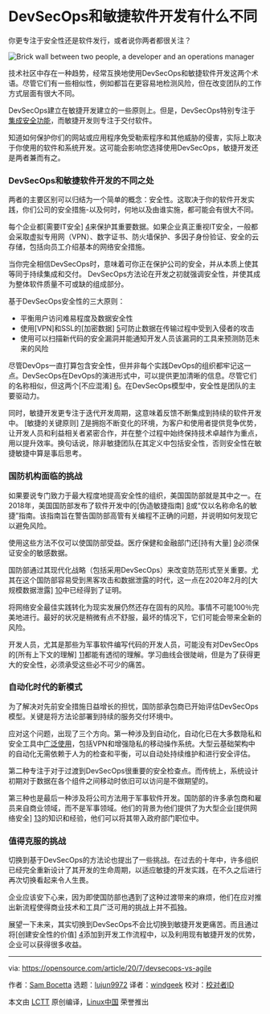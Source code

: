[#]: collector: (lujun9972)
[#]: translator: (windgeek)
[#]: reviewer: ( )
[#]: publisher: ( )
[#]: url: ( )
[#]: subject: (What's the difference between DevSecOps and agile software development)
[#]: via: (https://opensource.com/article/20/7/devsecops-vs-agile)
[#]: author: (Sam Bocetta https://opensource.com/users/sambocetta)

DevSecOps和敏捷软件开发有什么不同
======
你更专注于安全性还是软件发行，或者说你两者都很关注？

![Brick wall between two people, a developer and an operations manager][1]

技术社区中存在一种趋势，经常互换地使用DevSecOps和敏捷软件开发这两个术语。尽管它们有一些相似性，例如都旨在更容易地检测风险，但在改变团队的工作方式层面有很大不同。

DevSecOps建立在敏捷开发建立的一些原则上。但是，DevSecOps特别专注于[集成安全功能][3]，而敏捷开发则专注于交付软件。

知道如何保护你们的网站或应用程序免受勒索程序和其他威胁的侵害，实际上取决于你使用的软件和系统开发。这可能会影响您选择使用DevSecOps，敏捷开发还是两者兼而有之。



### DevSecOps和敏捷软件开发的不同之处

两者的主要区别可以归结为一个简单的概念：安全性。这取决于你的软件开发实践，你们公司的安全措施-以及何时，何地以及由谁实施，都可能会有很大不同。

每个企业都[需要IT安全] [4]来保护其重要数据。如果企业真正重视IT安全，一般都会采取虚拟专用网（VPN）、数字证书、防火墙保护、多因子身份验证、安全的云存储，包括向员工介绍基本的网络安全措施。

当你完全相信DevSecOps时，意味着可你正在保护公司的安全，并从本质上使其等同于持续集成和交付。 DevSecOps方法论在开发之初就强调安全性，并使其成为整体软件质量不可或缺的组成部分。

基于DevSecOps安全性的三大原则：
  * 平衡用户访问难易程度及数据安全性
  * 使用[VPN]和SSL的[加密数据] [5]可防止数据在传输过程中受到入侵者的攻击
  * 使用可以扫描新代码的安全漏洞并能通知开发人员该漏洞的工具来预测防范未来的风险

尽管DevOps一直打算包含安全性，但并非每个实践DevOps的组织都牢记这一点。DevSecOps在DevOps的演进形式中，可以提供更加清晰的信息。尽管它们的名称相似，但这两个[不应混淆] [6]。在DevSecOps模型中，安全性是团队的主要驱动力。

同时，敏捷开发更专注于迭代开发周期，这意味着反馈不断集成到持续的软件开发中。 [敏捷的关键原则] [7]是拥抱不断变化的环境，为客户和使用者提供竞争优势，让开发人员和利益相关者紧密合作，并在整个过程中始终保持技术卓越作为重点，用以提升效率。换句话说，除非敏捷团队在其定义中包括安全性，否则安全性在敏捷敏捷中算是事后思考。

### 国防机构面临的挑战

如果要说专门致力于最大程度地提高安全性的组织，美国国防部就是其中之一。在2018年，美国国防部发布了软件开发中的[伪造敏捷指南] [8]或“仅以名称命名的敏捷”指南。该指南旨在警告国防部高管有关编程不正确的问题，并说明如何发现它以避免风险。

使用这些方法不仅可以使国防部受益。医疗保健和金融部门还[持有大量] [9]必须保证安全的敏感数据。

国防部通过其现代化战略（包括采用DevSecOps）来改变防范形式至关重要。尤其在这个国防部容易受到黑客攻击和数据泄露的时代，这一点在2020年2月的[大规模数据泄露] [10]中已经得到了证明。

将网络安全最佳实践转化为现实发展仍然还存在固有的风险。事情不可能100％完美地进行。最好的状况是稍微有点不舒服，最坏的情况下，它们可能会带来全新的风险。

开发人员，尤其是那些为军事软件编写代码的开发人员，可能没有对DevSecOps的[所有上下文的理解] [11]都能有透彻的理解。学习曲线会很陡峭，但是为了获得更大的安全性，必须承受这些必不可少的痛苦。


### 自动化时代的新模式

为了解决对先前安全措施日益增长的担忧，国防部承包商已开始评估DevSecOps模型。关键是将方法论部署到持续的服务交付环境中。

应对这个问题，出现了三个方向。第一种涉及到自动化，自动化已在大多数隐私和安全工具中[广泛使用][12]，包括VPN和增强隐私的移动操作系统。大型云基础架构中的自动化无需依赖于人为的检查和平衡，可以自动处持续维护和进行安全评估。

第二种专注于对于过渡到DevSecOps很重要的安全检查点。而传统上，系统设计初期对于数据在各个组件之间移动时依旧可以访问是不做期望的。

第三种也是最后一种涉及将公司方法用于军事软件开发。国防部的许多承包商和雇员来自商业领域，而不是军事领域。他们的背景为他们提供了为大型企业[提供网络安全] [13]的知识和经验，他们可以将其带入政府部门职位中。


### 值得克服的挑战

切换到基于DevSecOps的方法论也提出了一些挑战。在过去的十年中，许多组织已经完全重新设计了其开发的生命周期，以适应敏捷的开发实践，在不久之后进行再次切换看起来令人生畏。

企业应该安下心来，因为即使国防部也遇到了这种过渡带来的麻烦，他们在应对推出新流程使得商业技术和工具广泛可用的挑战上并不孤独。

展望一下未来，其实切换到DevSecOps不会比切换到敏捷开发更痛苦。而且通过将[创建安全性的价值] [4]添加到开发工作流程中，以及利用现有敏捷开发的优势，企业可以获得很多收益。


--------------------------------------------------------------------------------

via: https://opensource.com/article/20/7/devsecops-vs-agile

作者：[Sam Bocetta][a]
选题：[lujun9972][b]
译者：[windgeek](https://github.com/windgeek)
校对：[校对者ID](https://github.com/校对者ID)

本文由 [LCTT](https://github.com/LCTT/TranslateProject) 原创编译，[Linux中国](https://linux.cn/) 荣誉推出

[a]: https://opensource.com/users/sambocetta
[b]: https://github.com/lujun9972
[1]: https://opensource.com/sites/default/files/styles/image-full-size/public/lead-images/devops_confusion_wall_questions.png?itok=zLS7K2JG (Brick wall between two people, a developer and an operations manager)
[2]: https://tech.gsa.gov/guides/understanding_differences_agile_devsecops/
[3]: https://www.redhat.com/en/topics/devops/what-is-devsecops
[4]: https://www.redhat.com/en/topics/security
[5]: https://surfshark.com/blog/does-vpn-protect-you-from-hackers
[6]: https://www.infoq.com/articles/evolve-devops-devsecops/
[7]: https://enterprisersproject.com/article/2019/9/agile-project-management-explained
[8]: https://www.governmentciomedia.com/defense-innovation-board-issues-guide-detecting-agile-bs
[9]: https://www.redhat.com/en/solutions/financial-services
[10]: https://www.military.com/daily-news/2020/02/25/dod-agency-suffers-data-breach-potentially-compromising-ssns.html
[11]: https://fcw.com/articles/2020/01/23/dod-devsecops-guidance-williams.aspx
[12]: https://privacyaustralia.net/privacy-tools/
[13]: https://www.securitymagazine.com/articles/88301-cybersecurity-is-standard-business-practice-for-large-companies
